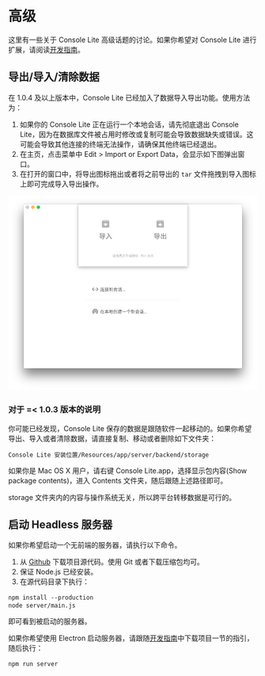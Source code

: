 # 高级

这里有一些关于 Console Lite 高级话题的讨论。如果你希望对 Console Lite 进行扩展，请阅读[开发指南](./developer)。

## 导出/导入/清除数据

在 1.0.4 及以上版本中，Console Lite 已经加入了数据导入导出功能。使用方法为：

1. 如果你的 Console Lite 正在运行一个本地会话，请先彻底退出 Console Lite，因为在数据库文件被占用时修改或复制可能会导致数据缺失或错误。这可能会导致其他连接的终端无法操作，请确保其他终端已经退出。
2. 在主页，点击菜单中 Edit > Import or Export Data，会显示如下图弹出窗口。
3. 在打开的窗口中，将导出图标拖出或者将之前导出的 `tar` 文件拖拽到导入图标上即可完成导入导出操作。

![导入导出窗口](./import-export.png)

### 对于 =< 1.0.3 版本的说明

你可能已经发现，Console Lite 保存的数据是跟随软件一起移动的。如果你希望导出、导入或者清除数据，请直接复制、移动或者删除如下文件夹：

```
Console Lite 安装位置/Resources/app/server/backend/storage
```

如果你是 Mac OS X 用户，请右键 Console Lite.app，选择显示包内容(Show package contents)，进入 Contents 文件夹，随后跟随上述路径即可。

storage 文件夹内的内容与操作系统无关，所以跨平台转移数据是可行的。

## 启动 Headless 服务器

如果你希望启动一个无前端的服务器，请执行以下命令。

1. 从 [Github](https://github.com/CircuitCoder/Console-Lite) 下载项目源代码。使用 Git 或者下载压缩包均可。
2. 保证 Node.js 已经安装。
3. 在源代码目录下执行：

```
npm install --production
node server/main.js
```

即可看到被启动的服务器。

如果你希望使用 Electron 启动服务器，请跟随[开发指南](./developer)中下载项目一节的指引，随后执行：

```
npm run server
```

